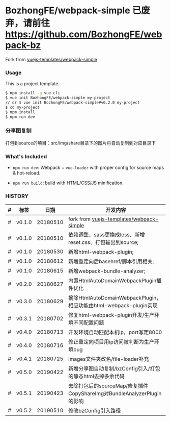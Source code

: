 # BozhongFE/webpack-simple 已废弃，请前往 https://github.com/BozhongFE/webpack-bz

Fork from [vuejs-templates/webpack-simple](https://github.com/vuejs-templates/webpack-simple)

### Usage

This is a project template.

``` bash
$ npm install -g vue-cli
$ vue init BozhongFE/webpack-simple my-project
// or $ vue init BozhongFE/webpack-simple#v0.2.0 my-project
$ cd my-project
$ npm install
$ npm run dev
```

### 分享图复制

打包到source的项目：src/img/share目录下的图片将自动复制到对应目录下

### What's Included

- `npm run dev`: Webpack + `vue-loader` with proper config for source maps & hot-reload.

- `npm run build`: build with HTML/CSS/JS minification.

### HISTORY

|#|标签|日期|开发内容|
|---|---|---|---|
|#|v0.1.0|20180510|fork from [vuejs-templates/webpack-simple](https://github.com/vuejs-templates/webpack-simple)
|#|v0.1.0|20180510| 依赖调整、sass更换成less、新增reset.css、打包输出到source;
|#|v0.1.0|20180530| 新增html-webpack-plugin;
|#|v0.1.0|20180612| 新增重定向后basehref/脚本引用相关;
|#|v0.1.0|20180615| 新增webpack-bundle-analyzer;
|#|v0.2.0|20180627| 内置HtmlAutoDomainWebpackPlugin插件优化
|#|v0.3.0|20180629| 摘除HtmlAutoDomainWebpackPlugin，相应功能由html-webpack-plugin实现
|#|v0.3.1|20180702| 修复html-webpack-plugin开发/生产环境不同配置问题
|#|v0.4.0|20180713| 开发环境自动匹配本机ip，port写定8000
|#|v0.4.0|20180716| 修正重定向项目用ip访问被判断为生产环境bug
|#|v0.4.1|20180725| images文件夹改名/file-loader补充
|#|v0.5.0|20190422| 新增分享图自动复制/bzConfig引入/打包的静态html去掉多余代码
|#|v0.5.1|20190423| 去除打包后的sourceMap/修复插件CopyShareImg对BundleAnalyzerPlugin的影响
|#|v0.5.2|20190510| 修改bzConfig引入路径
